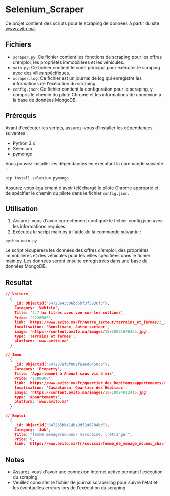 # Selenium_Scraper

Ce projet contient des scripts pour le scraping de données à partir du site www.avito.ma.

## Fichiers

- `scraper.py`: Ce fichier contient les fonctions de scraping pour les offres d'emploi, les propriétés immobilières et les véhicules.
- `main.py`: Ce fichier contient le code principal pour exécuter le scraping avec des villes spécifiques.
- `scraper.log`: Ce fichier est un journal de log qui enregistre les informations de l'exécution du scraping.
- `config.json`: Ce fichier contient la configuration pour le scraping, y compris le chemin du pilote Chrome et les informations de connexion à la base de données MongoDB.

## Prérequis

Avant d'exécuter les scripts, assurez-vous d'installer les dépendances suivantes :

- Python 3.x
- Selenium
- pymongo

Vous pouvez installer les dépendances en exécutant la commande suivante :

```shell
pip install selenium pymongo
```


Assurez-vous également d'avoir téléchargé le pilote Chrome approprié et de spécifier le chemin du pilote dans le fichier `config.json`.

## Utilisation

1.  Assurez-vous d'avoir correctement configuré le fichier config.json avec les informations requises.
2.  Exécutez le script main.py à l'aide de la commande suivante :
```shell
python main.py
```
Le script récupérera les données des offres d'emploi, des propriétés immobilières et des véhicules pour les villes spécifiées dans le fichier main.py. Les données seront ensuite enregistrées dans une base de données MongoDB.

## Resultat

```JSON
// Voiture
  {
    _id: ObjectId("64723643c06bd5bf3f3836f3"),
    Category: 'Vehicle',
    Title: '3.7 ha titrés avec vue sur les collines',
    Price: '2226000',
    link: 'https://www.avito.ma/fr/autre_secteur/terrains_et_fermes/3_7_ha_titr%C3%A9s_avec_vue_sur_les_collines__52477058.htm',
    localisation: 'Benslimane, Autre secteur',
    image: 'https://content.avito.ma/images/10/10091676435.jpg',
    type: 'Terrains et fermes',
    platform: 'www.avito.ma'
  }

// Immo
  {
    _id: ObjectId("647237ef0f809fa16d0450c8"),
    Category: 'Property',
    Title: 'Appartement à Anoual sans vis à vis',
    Price: '1300000',
    link: 'https://www.avito.ma/fr/quartier_des_hopitaux/appartements/Appartement_%C3%A0_Anoual_sans_vis_%C3%A0_vis_52762041.htm',
    localisation: 'Casablanca, Quartier des Hôpitaux',
    image: 'https://content.avito.ma/images/10/10094912416.jpg',
    type: 'Appartements',
    platform: 'www.avito.ma'
  }

// Emploi
  {
    _id: ObjectId("647235bb414ba9df2467b4bd"),
    Category: 'Job',
    Title: "femme ménage/nounou/ marocaine. l'étranger",
    Price: 0,
    link: 'https://www.avito.ma/fr/souissi/femme_de_menage_nounou_chauffeurs/femme_m%C3%A9nage_nounou__marocaine__l_%C3%A9tranger__40325414.htm',

```
## Notes
- Assurez-vous d'avoir une connexion Internet active pendant l'exécution du scraping.
- Veuillez consulter le fichier de journal scraper.log pour suivre l'état et les éventuelles erreurs lors de l'exécution du scraping.
